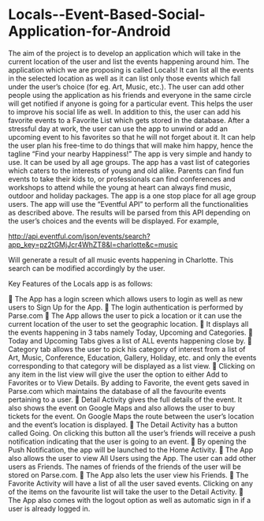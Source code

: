 # Locals--Event-Based-Social-Application-for-Android

The aim of the project is to develop an application which will take in the current location of the user and list the events happening around him. The application which we are proposing is called Locals! It can list all the events in the selected location as well as it can list only those events which fall under the user’s choice (for eg. Art, Music, etc.). The user can add other people using the application as his friends and everyone in the same circle will get notified if anyone is going for a particular event. This helps the user to improve his social life as well. In addition to this, the user can add his favorite events to a Favorite List which gets stored in the database.
After a stressful day at work, the user can use the app to unwind or add an upcoming event to his favorites so that he will not forget about it. It can help the user plan his free-time to do things that will make him happy, hence the tagline “Find your nearby Happiness!”
The app is very simple and handy to use. It can be used by all age groups. The app has a vast list of categories which caters to the interests of young and old alike. Parents can find fun events to take their kids to, or professionals can find conferences and workshops to attend while the young at heart can always find music, outdoor and holiday packages. The app is a one stop place for all age group users.
The app will use the “Eventful API” to perform all the functionalities as described above. The results will be parsed from this API depending on the user’s choices and the events will be displayed. For example,

http://api.eventful.com/json/events/search?app_key=pz2tGMjJcr4WhZT8&l=charlotte&c=music

Will generate a result of all music events happening in Charlotte.
This search can be modified accordingly by the user.


Key Features of the Locals app is as follows:

 The App has a login screen which allows users to login as well as new users to Sign Up for the App.
 The login authentication is performed by Parse.com
 The App allows the user to pick a location or it can use the current location of the user to set the geographic location.
 It displays all the events happening in 3 tabs namely Today, Upcoming and Categories.
 Today and Upcoming Tabs gives a list of ALL events happening close by.
 Category tab allows the user to pick his category of interest from a list of Art, Music, Conference, Education, Gallery, Holiday, etc. and only the events corresponding to that category will be displayed as a list view.
 Clicking on any item in the list view will give the user the option to either Add to Favorites or to View Details. By adding to Favorite, the event gets saved in Parse.com which maintains the database of all the favourite events pertaining to a user.
 Detail Activity gives the full details of the event. It also shows the event on Google Maps and also allows the user to buy tickets for the event. On Google Maps the route between the user’s location and the event’s location is displayed.
 The Detail Activity has a button called Going. On clicking this button all the user’s friends will receive a push notification indicating that the user is going to an event.
 By opening the Push Notification, the app will be launched to the Home Activity.
 The App also allows the user to view All Users using the App. The user can add other users as Friends. The names of friends of the friends of the user will be stored on Parse.com.
 The App also lets the user view his Friends.
 The Favorite Activity will have a list of all the user saved events. Clicking on any of the items on the favourite list will take the user to the Detail Activity.
 The App also comes with the logout option as well as automatic sign in if a user is already logged in.
